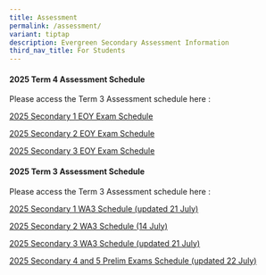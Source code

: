 ```yaml
---
title: Assessment
permalink: /assessment/
variant: tiptap
description: Evergreen Secondary Assessment Information
third_nav_title: For Students
---
```

<h4><strong>2025 Term 4 Assessment Schedule</strong></h4>
<p>Please access the Term 3 Assessment schedule here :</p>
<p><a href="/files/Timetables/Assessment Timetable/EOY_EXAM_SCHEDULE_2025_Sec_1.pdf" rel="noopener nofollow" target="_blank">2025 Secondary 1 EOY Exam Schedule</a>
</p>
<p><a href="/files/Timetables/Assessment Timetable/EOY_EXAM_SCHEDULE_2025_Sec_2.pdf" rel="noopener nofollow" target="_blank">2025 Secondary 2 EOY Exam Schedule</a>
</p>
<p><a href="/files/Timetables/Assessment Timetable/EOY_EXAM_SCHEDULE_2025_Sec_3.pdf" rel="noopener nofollow" target="_blank">2025 Secondary 3 EOY Exam Schedule</a>
</p>
<p></p>
<p></p>
<h4><strong>2025 Term 3 Assessment Schedule</strong></h4>
<p>Please access the Term 3 Assessment schedule here :</p>
<p><a href="/files/Timetables/Assessment Timetable/WA3_SEC_1_Schedule_2025.pdf" rel="noopener nofollow" target="_blank">2025 Secondary 1 WA3 Schedule (updated 21 July)</a>
</p>
<p><a href="/files/Timetables/Assessment Timetable/WA3_SEC_2_Schedule_2025.pdf" rel="noopener nofollow" target="_blank">2025 Secondary 2 WA3 Schedule (14 July)</a>
</p>
<p><a href="/files/Timetables/Assessment Timetable/WA3_SEC_3_Schedule_2025.pdf" rel="noopener nofollow" target="_blank">2025 Secondary 3 WA3 Schedule (updated 21 July)</a>
</p>
<p><a href="/files/Timetables/Assessment Timetable/2025_N_O_Level_Preliminary_Examinations_Updated_Schedule.pdf" rel="noopener nofollow" target="_blank">2025 Secondary 4 and 5 Prelim Exams Schedule (updated 22 July)</a>
</p>
<p></p>